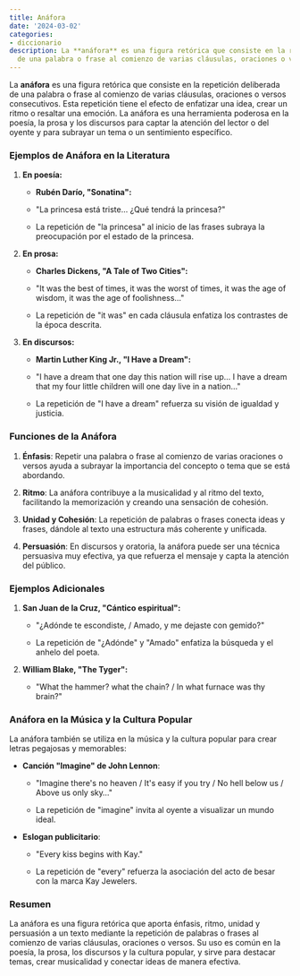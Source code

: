 ```yaml
---
title: Anáfora
date: '2024-03-02'
categories:
- diccionario
description: La **anáfora** es una figura retórica que consiste en la repetición deliberada
  de una palabra o frase al comienzo de varias cláusulas, oraciones o versos
---
```


La **anáfora** es una figura retórica que consiste en la repetición deliberada de una palabra o frase al comienzo de varias cláusulas, oraciones o versos consecutivos. Esta repetición tiene el efecto de enfatizar una idea, crear un ritmo o resaltar una emoción. La anáfora es una herramienta poderosa en la poesía, la prosa y los discursos para captar la atención del lector o del oyente y para subrayar un tema o un sentimiento específico.

### Ejemplos de Anáfora en la Literatura

1. **En poesía:**
    - **Rubén Darío, "Sonatina":**
    
    - "La princesa está triste… ¿Qué tendrá la princesa?"
    
    - La repetición de "la princesa" al inicio de las frases subraya la preocupación por el estado de la princesa.

3. **En prosa:**
    - **Charles Dickens, "A Tale of Two Cities":**
    
    - "It was the best of times, it was the worst of times, it was the age of wisdom, it was the age of foolishness…"
    
    - La repetición de "it was" en cada cláusula enfatiza los contrastes de la época descrita.

5. **En discursos:**
    - **Martin Luther King Jr., "I Have a Dream":**
    
    - "I have a dream that one day this nation will rise up… I have a dream that my four little children will one day live in a nation…"
    
    - La repetición de "I have a dream" refuerza su visión de igualdad y justicia.

### Funciones de la Anáfora

1. **Énfasis**: Repetir una palabra o frase al comienzo de varias oraciones o versos ayuda a subrayar la importancia del concepto o tema que se está abordando.

3. **Ritmo**: La anáfora contribuye a la musicalidad y al ritmo del texto, facilitando la memorización y creando una sensación de cohesión.

5. **Unidad y Cohesión**: La repetición de palabras o frases conecta ideas y frases, dándole al texto una estructura más coherente y unificada.

7. **Persuasión**: En discursos y oratoria, la anáfora puede ser una técnica persuasiva muy efectiva, ya que refuerza el mensaje y capta la atención del público.

### Ejemplos Adicionales

1. **San Juan de la Cruz, "Cántico espiritual":**
    - "¿Adónde te escondiste, / Amado, y me dejaste con gemido?"
    
    - La repetición de "¿Adónde" y "Amado" enfatiza la búsqueda y el anhelo del poeta.

3. **William Blake, "The Tyger":**
    - "What the hammer? what the chain? / In what furnace was thy brain?"

### Anáfora en la Música y la Cultura Popular

La anáfora también se utiliza en la música y la cultura popular para crear letras pegajosas y memorables:

- **Canción "Imagine" de John Lennon**:
    - "Imagine there's no heaven / It's easy if you try / No hell below us / Above us only sky…"
    
    - La repetición de "imagine" invita al oyente a visualizar un mundo ideal.

- **Eslogan publicitario**:
    - "Every kiss begins with Kay."
    
    - La repetición de "every" refuerza la asociación del acto de besar con la marca Kay Jewelers.

### Resumen

La anáfora es una figura retórica que aporta énfasis, ritmo, unidad y persuasión a un texto mediante la repetición de palabras o frases al comienzo de varias cláusulas, oraciones o versos. Su uso es común en la poesía, la prosa, los discursos y la cultura popular, y sirve para destacar temas, crear musicalidad y conectar ideas de manera efectiva.